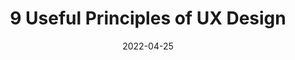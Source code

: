 ---
date: 2022-04-25
draft: true
permalink: false
publisher: uxmatters
tags:
  - user-experience
  - design
  - principles
target_url: https://www.uxmatters.com/mt/archives/2022/04/9-useful-principles-of-ux-design.php
title: 9 Useful Principles of UX Design
---
